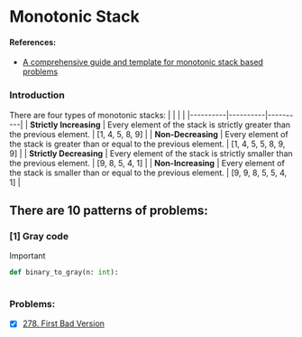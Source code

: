 # Monotonic Stack

#### References:
- [A comprehensive guide and template for monotonic stack based problems](https://leetcode.com/discuss/study-guide/2347639/A-comprehensive-guide-and-template-for-monotonic-stack-based-problems)

### Introduction
There are four types of monotonic stacks:
|  |  |  |
|----------|----------|----------|
| **Strictly Increasing**  | Every element of the stack is strictly greater than the previous element.     | [1, 4, 5, 8, 9]        |
| **Non-Decreasing**       | Every element of the stack is greater than or equal to the previous element.  | [1, 4, 5, 5, 8, 9, 9]  |
| **Strictly Decreasing**  | Every element of the stack is strictly smaller than the previous element.     | [9, 8, 5, 4, 1]        |
| **Non-Increasing**       | Every element of the stack is smaller than or equal to the previous element.  | [9, 9, 8, 5, 5, 4, 1]  |
 
 ## There are 10 patterns of problems:
  ### [1] Gray code
  > [!IMPORTANT]
  >  
    
```python
def binary_to_gray(n: int):      
 
```

### Problems: 
- [x] [278. First Bad Version](https://leetcode.com/problems/first-bad-version/description/) 

